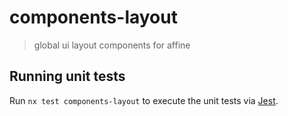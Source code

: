 # components-layout

> global ui layout components for affine

## Running unit tests

Run `nx test components-layout` to execute the unit tests via [Jest](https://jestjs.io).
